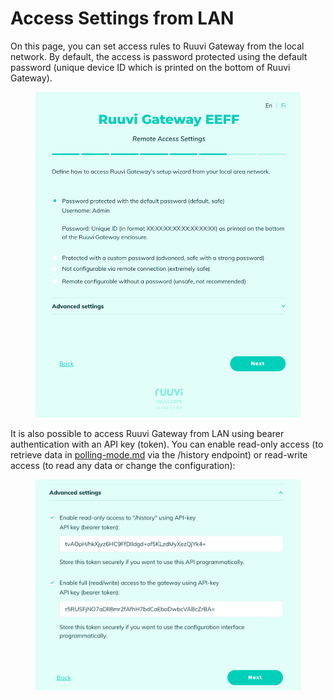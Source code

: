 # Access Settings from LAN

On this page, you can set access rules to Ruuvi Gateway from the local network. By default, the access is password protected using the default password (unique device ID which is printed on the bottom of Ruuvi Gateway).

<figure><img src="../../.gitbook/assets/Screenshot from 2023-06-27 21-29-31.png" alt=""><figcaption></figcaption></figure>

It is also possible to access Ruuvi Gateway from LAN using bearer authentication with an API key (token). You can enable read-only access (to retrieve data in [polling-mode.md](../../examples/polling-mode.md "mention") via the /history endpoint) or read-write access (to read any data or change the configuration):

<figure><img src="../../.gitbook/assets/Screenshot from 2023-06-27 21-30-38.png" alt=""><figcaption></figcaption></figure>
